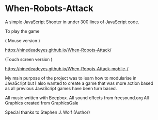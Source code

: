 # When-Robots-Attack

A simple JavaScript Shooter in under 300 lines of JavaScript code. 

To play the game 

( Mouse version ) 
 
https://ninedeadeyes.github.io/When-Robots-Attack/

(Touch screen version ) 

https://ninedeadeyes.github.io/When-Robots-Attack-mobile-/
 
My main purpose of the project was to learn how to modularise in JavaScript but I also wanted to create a game that was more action based as all previous JavaScript games have been turn based.   

All music written with Beepbox.
All sound effects from freesound.org
All Graphics created from GraphicsGale

Special thanks to Stephen J. Wolf (Author) 

